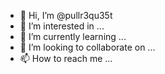 - 👋 Hi, I’m @pullr3qu35t
- 👀 I’m interested in ...
- 🌱 I’m currently learning ...
- 💞️ I’m looking to collaborate on ...
- 📫 How to reach me ...

<!---
pullr3qu35t/pullr3qu35t is a ✨ special ✨ repository because its `README.md` (this file) appears on your GitHub profile.
You can click the Preview link to take a look at your changes.
--->

